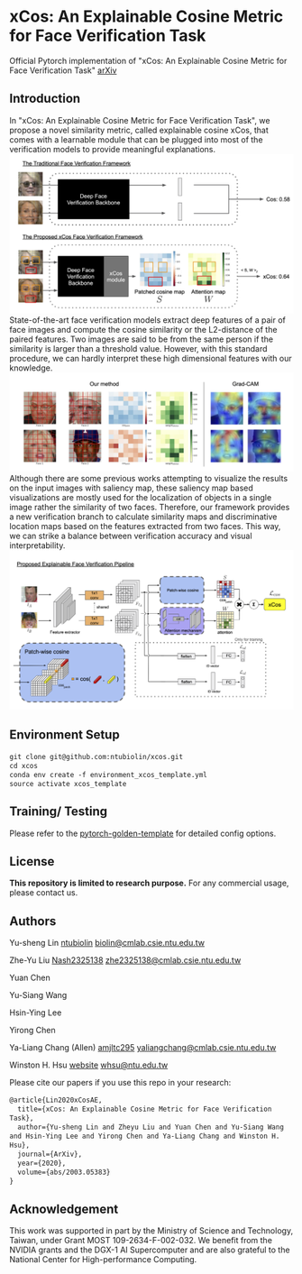 # xCos: An Explainable Cosine Metric for Face Verification Task

Official Pytorch implementation of "xCos: An Explainable Cosine Metric for Face Verification Task" [arXiv](https://arxiv.org/abs/2003.05383)


## Introduction
In "xCos: An Explainable Cosine Metric for Face Verification Task", we propose a novel similarity metric, called explainable cosine xCos, that comes with a learnable module that can be plugged into most of the verification models to provide meaningful explanations.
<img src='./doc/idea.png'>
State-of-the-art face verification models extract deep features of a pair of face images and compute the cosine similarity or the L2-distance of the paired features. Two images are said to be from the same person if the similarity is larger than a threshold value. However, with this standard procedure, we can hardly interpret these high dimensional features with our knowledge.
<img src='./doc/compare_xcos_with_grad_cam.png'>
Although there are some previous works attempting to visualize the results on the input images with saliency map, these saliency map based visualizations are mostly used for the localization of objects in a single image rather the similarity of two faces. Therefore, our framework provides a new verification branch to calculate similarity maps and discriminative location maps based on the features extracted from two faces. This way, we can strike a balance between verification accuracy and visual interpretability.
<img src='./doc/architecture.png'>

## Environment Setup
```
git clone git@github.com:ntubiolin/xcos.git
cd xcos
conda env create -f environment_xcos_template.yml
source activate xcos_template
```

## Training/ Testing
Please refer to the [pytorch-golden-template](https://github.com/amjltc295/pytorch-golden-template) for detailed config options.

## License
**This repository is limited to research purpose.** For any commercial usage, please contact us.

## Authors
Yu-sheng Lin [ntubiolin](https://github.com/ntubiolin) biolin@cmlab.csie.ntu.edu.tw

Zhe-Yu Liu [Nash2325138](https://github.com/Nash2325138) zhe2325138@cmlab.csie.ntu.edu.tw

Yuan Chen

Yu-Siang Wang

Hsin-Ying Lee

Yirong Chen

Ya-Liang Chang (Allen) [amjltc295](https://github.com/amjltc295/) yaliangchang@cmlab.csie.ntu.edu.tw

Winston H. Hsu [website](https://winstonhsu.info/) whsu@ntu.edu.tw

Please cite our papers if you use this repo in your research:
```
@article{Lin2020xCosAE,
  title={xCos: An Explainable Cosine Metric for Face Verification Task},
  author={Yu-sheng Lin and Zheyu Liu and Yuan Chen and Yu-Siang Wang and Hsin-Ying Lee and Yirong Chen and Ya-Liang Chang and Winston H. Hsu},
  journal={ArXiv},
  year={2020},
  volume={abs/2003.05383}
}
```
## Acknowledgement
This work was supported in part by the Ministry of Science and Technology, Taiwan, under Grant MOST 109-2634-F-002-032. We benefit from the NVIDIA grants and the DGX-1 AI Supercomputer and are also grateful to the National Center for High-performance Computing.